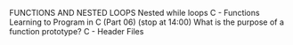 FUNCTIONS AND NESTED LOOPS
Nested while loops
C - Functions
Learning to Program in C (Part 06) (stop at 14:00)
What is the purpose of a function prototype?
C - Header Files 
